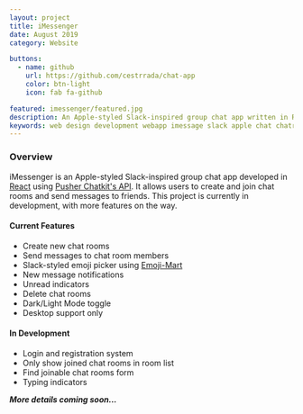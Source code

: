 ```yaml
---
layout: project
title: iMessenger
date: August 2019
category: Website

buttons:
  - name: github
    url: https://github.com/cestrrada/chat-app
    color: btn-light
    icon: fab fa-github

featured: imessenger/featured.jpg
description: An Apple-styled Slack-inspired group chat app written in React.
keywords: web design development webapp imessage slack apple chat chatroom groupchat
---
```


### Overview

iMessenger is an Apple-styled Slack-inspired group chat app developed in [React](https://reactjs.org/) using [Pusher Chatkit's API](https://pusher.com/chatkit). It allows users to create and join chat rooms and send messages to friends. This project is currently in development, with more features on the way.

#### Current Features
- Create new chat rooms
- Send messages to chat room members
- Slack-styled emoji picker using [Emoji-Mart](https://github.com/missive/emoji-mart)
- New message notifications
- Unread indicators
- Delete chat rooms
- Dark/Light Mode toggle
- Desktop support only

#### In Development
- Login and registration system
- Only show joined chat rooms in room list
- Find joinable chat rooms form
- Typing indicators

***More details coming soon...***
